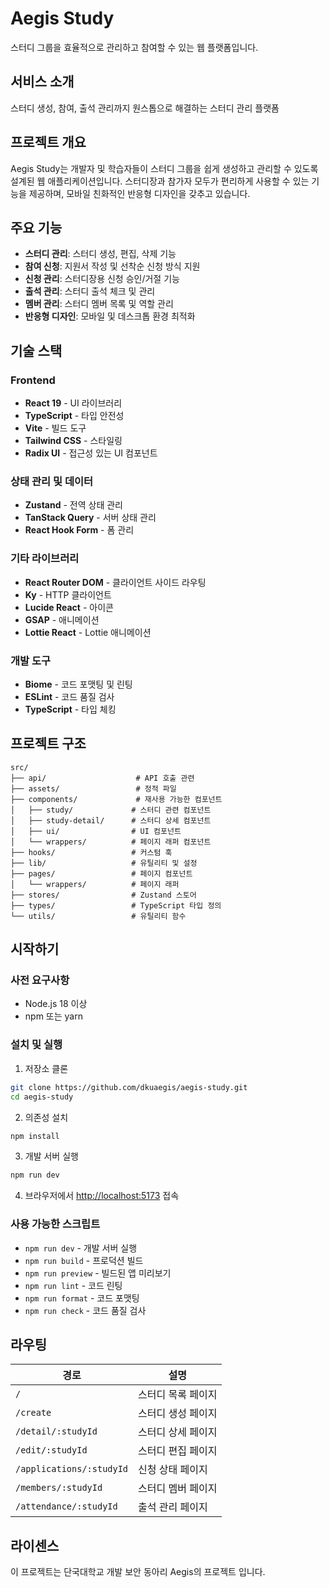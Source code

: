 # Aegis Study

스터디 그룹을 효율적으로 관리하고 참여할 수 있는 웹 플랫폼입니다.

## 서비스 소개

스터디 생성, 참여, 출석 관리까지 원스톱으로 해결하는 스터디 관리 플랫폼

## 프로젝트 개요

Aegis Study는 개발자 및 학습자들이 스터디 그룹을 쉽게 생성하고 관리할 수 있도록 설계된 웹 애플리케이션입니다. 스터디장과 참가자 모두가 편리하게 사용할 수 있는 기능을 제공하며, 모바일 친화적인 반응형 디자인을 갖추고 있습니다.

## 주요 기능

- **스터디 관리**: 스터디 생성, 편집, 삭제 기능
- **참여 신청**: 지원서 작성 및 선착순 신청 방식 지원
- **신청 관리**: 스터디장용 신청 승인/거절 기능
- **출석 관리**: 스터디 출석 체크 및 관리
- **멤버 관리**: 스터디 멤버 목록 및 역할 관리
- **반응형 디자인**: 모바일 및 데스크톱 환경 최적화

## 기술 스택

### Frontend
- **React 19** - UI 라이브러리
- **TypeScript** - 타입 안전성
- **Vite** - 빌드 도구
- **Tailwind CSS** - 스타일링
- **Radix UI** - 접근성 있는 UI 컴포넌트

### 상태 관리 및 데이터
- **Zustand** - 전역 상태 관리
- **TanStack Query** - 서버 상태 관리
- **React Hook Form** - 폼 관리

### 기타 라이브러리
- **React Router DOM** - 클라이언트 사이드 라우팅
- **Ky** - HTTP 클라이언트
- **Lucide React** - 아이콘
- **GSAP** - 애니메이션
- **Lottie React** - Lottie 애니메이션

### 개발 도구
- **Biome** - 코드 포맷팅 및 린팅
- **ESLint** - 코드 품질 검사
- **TypeScript** - 타입 체킹

## 프로젝트 구조

```text
src/
├── api/                    # API 호출 관련
├── assets/                 # 정적 파일
├── components/             # 재사용 가능한 컴포넌트
│   ├── study/             # 스터디 관련 컴포넌트
│   ├── study-detail/      # 스터디 상세 컴포넌트
│   ├── ui/                # UI 컴포넌트
│   └── wrappers/          # 페이지 래퍼 컴포넌트
├── hooks/                 # 커스텀 훅
├── lib/                   # 유틸리티 및 설정
├── pages/                 # 페이지 컴포넌트
│   └── wrappers/          # 페이지 래퍼
├── stores/                # Zustand 스토어
├── types/                 # TypeScript 타입 정의
└── utils/                 # 유틸리티 함수
```

## 시작하기

### 사전 요구사항

- Node.js 18 이상
- npm 또는 yarn

### 설치 및 실행

1. 저장소 클론
```bash
git clone https://github.com/dkuaegis/aegis-study.git
cd aegis-study
```

2. 의존성 설치
```bash
npm install
```

3. 개발 서버 실행
```bash
npm run dev
```

4. 브라우저에서 [http://localhost:5173](http://localhost:5173) 접속

### 사용 가능한 스크립트

- `npm run dev` - 개발 서버 실행
- `npm run build` - 프로덕션 빌드
- `npm run preview` - 빌드된 앱 미리보기
- `npm run lint` - 코드 린팅
- `npm run format` - 코드 포맷팅
- `npm run check` - 코드 품질 검사

## 라우팅

| 경로 | 설명 |
|------|------|
| `/` | 스터디 목록 페이지 |
| `/create` | 스터디 생성 페이지 |
| `/detail/:studyId` | 스터디 상세 페이지 |
| `/edit/:studyId` | 스터디 편집 페이지 |
| `/applications/:studyId` | 신청 상태 페이지 |
| `/members/:studyId` | 스터디 멤버 페이지 |
| `/attendance/:studyId` | 출석 관리 페이지 |

## 라이센스

이 프로젝트는 단국대학교 개발 보안 동아리 Aegis의 프로젝트 입니다.
